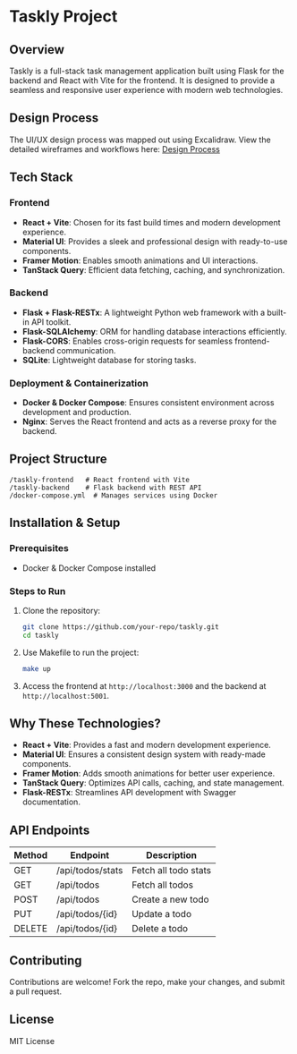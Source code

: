 # Taskly Project

## Overview

Taskly is a full-stack task management application built using Flask for the backend and React with Vite for the frontend. It is designed to provide a seamless and responsive user experience with modern web technologies.

## Design Process

The UI/UX design process was mapped out using Excalidraw. View the detailed wireframes and workflows here:
[Design Process](https://excalidraw.com/#json=9mFCYb2WTydmiEER0ve6D,I5LptkXEiaI3dCK0ZEtaFw)

## Tech Stack

### Frontend

- **React + Vite**: Chosen for its fast build times and modern development experience.
- **Material UI**: Provides a sleek and professional design with ready-to-use components.
- **Framer Motion**: Enables smooth animations and UI interactions.
- **TanStack Query**: Efficient data fetching, caching, and synchronization.

### Backend

- **Flask + Flask-RESTx**: A lightweight Python web framework with a built-in API toolkit.
- **Flask-SQLAlchemy**: ORM for handling database interactions efficiently.
- **Flask-CORS**: Enables cross-origin requests for seamless frontend-backend communication.
- **SQLite**: Lightweight database for storing tasks.

### Deployment & Containerization

- **Docker & Docker Compose**: Ensures consistent environment across development and production.
- **Nginx**: Serves the React frontend and acts as a reverse proxy for the backend.

## Project Structure

```
/taskly-frontend   # React frontend with Vite
/taskly-backend    # Flask backend with REST API
/docker-compose.yml  # Manages services using Docker
```

## Installation & Setup

### Prerequisites

- Docker & Docker Compose installed

### Steps to Run

1. Clone the repository:
   ```sh
   git clone https://github.com/your-repo/taskly.git
   cd taskly
   ```
2. Use Makefile to run the project:
   ```sh
   make up
   ```
3. Access the frontend at `http://localhost:3000` and the backend at `http://localhost:5001`.

## Why These Technologies?

- **React + Vite**: Provides a fast and modern development experience.
- **Material UI**: Ensures a consistent design system with ready-made components.
- **Framer Motion**: Adds smooth animations for better user experience.
- **TanStack Query**: Optimizes API calls, caching, and state management.
- **Flask-RESTx**: Streamlines API development with Swagger documentation.

## API Endpoints

| Method | Endpoint         | Description          |
| ------ | ---------------- | -------------------- |
| GET    | /api/todos/stats | Fetch all todo stats |
| GET    | /api/todos       | Fetch all todos      |
| POST   | /api/todos       | Create a new todo    |
| PUT    | /api/todos/{id}  | Update a todo        |
| DELETE | /api/todos/{id}  | Delete a todo        |

## Contributing

Contributions are welcome! Fork the repo, make your changes, and submit a pull request.

## License

MIT License
